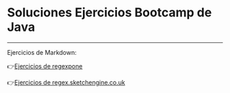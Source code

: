 # Soluciones Ejercicios Bootcamp de Java
---
Ejercicios de Markdown:

👉[Ejercicios de regexpone](https://github.com/DavidBernalGonzalez/SolucionesEjerciciosBootcampJava/blob/main/1.%20Regexp/regexpone/markdown.md)

👉[Ejercicios de regex.sketchengine.co.uk](https://github.com/DavidBernalGonzalez/SolucionesEjerciciosBootcampJava/blob/main/1.%20Regexp/regex.sketchengine.co.uk/mardkown.md)
